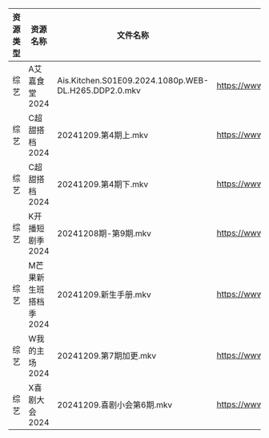 | 资源类型 | 资源名称          | 文件名称                                                 | 分享链接                                 | 更新时间                |
| ---- | ------------- | ---------------------------------------------------- | ------------------------------------ | ------------------- |
| 综艺   | A艾嘉食堂2024     | Ais.Kitchen.S01E09.2024.1080p.WEB-DL.H265.DDP2.0.mkv | https://www.alipan.com/s/qqA2j1AeyfW | 2024-12-09 00:06:43 |
| 综艺   | C超甜搭档2024     | 20241209.第4期上.mkv                                    | https://www.alipan.com/s/f1KU47G5YvP | 2024-12-09 14:06:51 |
| 综艺   | C超甜搭档2024     | 20241209.第4期下.mkv                                    | https://www.alipan.com/s/f1KU47G5YvP | 2024-12-09 14:06:51 |
| 综艺   | K开播短剧季2024    | 20241208期-第9期.mkv                                    | https://www.alipan.com/s/RwTZ4L5wTYU | 2024-12-09 00:06:57 |
| 综艺   | M芒果新生班搭档季2024 | 20241209.新生手册.mkv                                    | https://www.alipan.com/s/xnGaC7WzgLK | 2024-12-09 14:07:14 |
| 综艺   | W我的主场2024     | 20241209.第7期加更.mkv                                   | https://www.alipan.com/s/KLxaNppeykr | 2024-12-09 14:08:03 |
| 综艺   | X喜剧大会2024     | 20241209.喜剧小会第6期.mkv                                 | https://www.alipan.com/s/csZtJtZJbGQ | 2024-12-09 14:08:08 |
